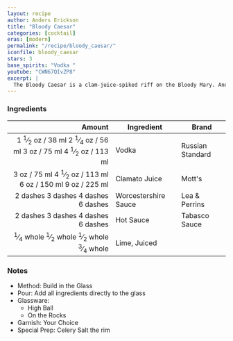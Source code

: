 ```yaml
---
layout: recipe
author: Anders Erickson
title: "Bloody Caesar"
categories: [cocktail]
eras: [modern]
permalink: "/recipe/bloody_caesar/"
iconfile: bloody_caesar
stars: 3
base_spirits: "Vodka "
youtube: "CWN67QIvZP8"
excerpt: |
  The Bloody Caesar is a clam-juice-spiked riff on the Bloody Mary. And it’s the national cocktail of Canada.
---
```


### Ingredients

|     Amount | Ingredient           | Brand            |
| ---------: | -------------------- | ---------------- |
|     <span class="onex active">1 <sup>1</sup>&frasl;<sub>2</sub> oz  / 38 ml</span> <span class="onehalfx">2 <sup>1</sup>&frasl;<sub>4</sub> oz  / 56 ml</span> <span class="twox">3 oz  / 75 ml</span> <span class="threex">4 <sup>1</sup>&frasl;<sub>2</sub> oz  / 113 ml</span>| Vodka                | Russian Standard |
|       <span class="onex active">3 oz  / 75 ml</span> <span class="onehalfx">4 <sup>1</sup>&frasl;<sub>2</sub> oz  / 113 ml</span> <span class="twox">6 oz  / 150 ml</span> <span class="threex">9 oz  / 225 ml</span>| Clamato Juice        | Mott's           |
|   <span class="onex active">2 dashes</span> <span class="onehalfx">3 dashes</span> <span class="twox">4 dashes</span> <span class="threex">6 dashes</span>| Worcestershire Sauce | Lea & Perrins    |
|   <span class="onex active">2 dashes</span> <span class="onehalfx">3 dashes</span> <span class="twox">4 dashes</span> <span class="threex">6 dashes</span>| Hot Sauce            | Tabasco Sauce    |
| <span class="onex active"> <sup>1</sup>&frasl;<sub>4</sub> whole </span> <span class="onehalfx"> <sup>1</sup>&frasl;<sub>2</sub> whole </span> <span class="twox"> <sup>1</sup>&frasl;<sub>2</sub> whole </span> <span class="threex"> <sup>3</sup>&frasl;<sub>4</sub> whole </span>| Lime, Juiced         |

### Notes

- Method: Build in the Glass
- Pour: Add all ingredients directly to the glass
- Glassware:
  - High Ball
  - On the Rocks
- Garnish: Your Choice
- Special Prep: Celery Salt the rim

    
<script type="application/ld+json">
{
  "@context": "https://schema.org",
  "@type": "Recipe",
  "author": {
    "@type": "Person",
    "name": "{{ page.author }}"
    },
  "description": "{{ page.excerpt | strip_html | replace: '"', "'" }}",
  "image": "{% for ingredient in site.data[page.iconfile].images.ingredient limit: 1 %}{{ ingredient.url }}{% endfor %}",
  "recipeIngredient": [  "1.5 oz Vodka ",
  "3 oz Clamato Juice ",
  "2 dashes Worcestershire Sauce",
  "2 dashes Hot Sauce ",
  "0.25 whole Lime, Juiced"],
  "name": "{{ page.title }}",
  "recipeInstructions": [
      {
    '@type': 'HowToStep',
    'text': '- Method: Build in the Glass
'
  },  {
    '@type': 'HowToStep',
    'text': '- Pour: Add all ingredients directly to the glass
'
  },  {
    '@type': 'HowToStep',
    'text': '- Glassware:
'
  },  {
    '@type': 'HowToStep',
    'text': '  - High Ball
'
  },  {
    '@type': 'HowToStep',
    'text': '  - On the Rocks
'
  },  {
    '@type': 'HowToStep',
    'text': '- Garnish: Your Choice
'
  },  {
    '@type': 'HowToStep',
    'text': '- Special Prep: Celery Salt the rim
'
  }
    ],
  "recipeYield": "1 cocktail",
  "recipeCategory": "cocktail",
  "aggregateRating": "{%- if page.stars -%}{%- include stars_metadata.html %} out of 5{% else %}NA{%- endif -%}",
  "recipeCuisine": "global",
  "prepTime": "PT20M",
  "cookTime": "PT15S",
  "keywords": "{{ page.title }}, cocktail, {{ page.eras }}, {%- include category_metadata.html -%}, {%- include spirits_metadata.html -%}",
}
</script>

    